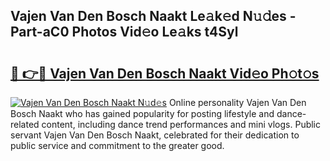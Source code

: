 ## Vajen Van Den Bosch Naakt Le𝚊k𝚎d N𝚞𝚍es - Part-aC0 Photos Vid𝚎o Le𝚊ks t4Syl

# <h2><a href="http://fb5mgpr.evod.top/?m=Vajen+Van+Den+Bosch+Naakt">🔗 👉🔴 Vajen Van Den Bosch Naakt Vid𝚎o Ph𝚘t𝚘s</a></h2>

[![Vajen Van Den Bosch Naakt N𝚞d𝚎s](https://i.imgur.com/8V9OHl7.gif)](http://fb5mgpr.evod.top/?m=Vajen+Van+Den+Bosch+Naakt)
Online personality Vajen Van Den Bosch Naakt who has gained popularity for posting lifestyle and dance-related content, including dance trend performances and mini vlogs. Public servant Vajen Van Den Bosch Naakt, celebrated for their dedication to public service and commitment to the greater good. 

